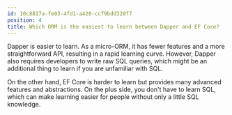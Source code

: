 ```yaml
---
id: 10c8817a-fe03-4fd1-a420-ccf9bdd320f7
position: 4
title: Which ORM is the easiest to learn between Dapper and EF Core?
---
```


Dapper is easier to learn. As a micro-ORM, it has fewer features and a more straightforward API, resulting in a rapid learning curve. However, Dapper also requires developers to write raw SQL queries, which might be an additional thing to learn if you are unfamiliar with SQL.

On the other hand, EF Core is harder to learn but provides many advanced features and abstractions. On the plus side, you don't have to learn SQL, which can make learning easier for people without only a little SQL knowledge.